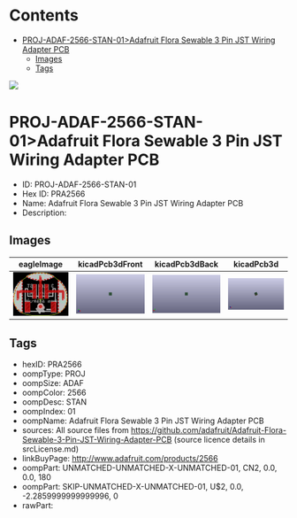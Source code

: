 



Contents
========

* [PROJ-ADAF-2566-STAN-01>Adafruit Flora Sewable 3 Pin JST Wiring Adapter PCB](#proj-adaf-2566-stan-01adafruit-flora-sewable-3-pin-jst-wiring-adapter-pcb)
	* [Images](#images)
	* [Tags](#tags)
  
![][im]
# PROJ-ADAF-2566-STAN-01>Adafruit Flora Sewable 3 Pin JST Wiring Adapter PCB

- ID: PROJ-ADAF-2566-STAN-01
- Hex ID: PRA2566
- Name: Adafruit Flora Sewable 3 Pin JST Wiring Adapter PCB
- Description: 

## Images
  
  

|eagleImage|kicadPcb3dFront|kicadPcb3dBack|kicadPcb3d|
| :---: | :---: | :---: | :---: |
|[![eagleImage](eagleImage_140.png)](eagleImage_600.png)|[![kicadPcb3dFront](kicadPcb3dFront_140.png)](kicadPcb3dFront_600.png)|[![kicadPcb3dBack](kicadPcb3dBack_140.png)](kicadPcb3dBack_600.png)|[![kicadPcb3d](kicadPcb3d_140.png)](kicadPcb3d_600.png)|

## Tags

- hexID: PRA2566
- oompType: PROJ
- oompSize: ADAF
- oompColor: 2566
- oompDesc: STAN
- oompIndex: 01
- oompName: Adafruit Flora Sewable 3 Pin JST Wiring Adapter PCB
- sources: All source files from https://github.com/adafruit/Adafruit-Flora-Sewable-3-Pin-JST-Wiring-Adapter-PCB (source licence details in srcLicense.md)
- linkBuyPage: http://www.adafruit.com/products/2566
- oompPart: UNMATCHED-UNMATCHED-X-UNMATCHED-01, CN2, 0.0, 0.0, 180
- oompPart: SKIP-UNMATCHED-X-UNMATCHED-01, U$2, 0.0, -2.2859999999999996, 0
- rawPart: 



[im]: kicadPcb3d_450.png
